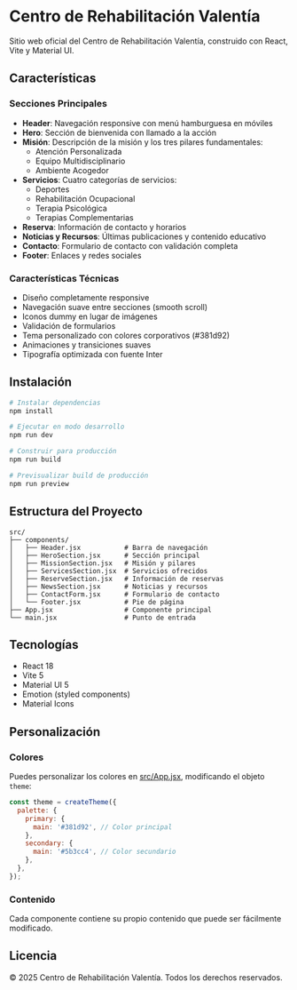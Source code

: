 # Centro de Rehabilitación Valentía

Sitio web oficial del Centro de Rehabilitación Valentía, construido con React, Vite y Material UI.

## Características

### Secciones Principales

- **Header**: Navegación responsive con menú hamburguesa en móviles
- **Hero**: Sección de bienvenida con llamado a la acción
- **Misión**: Descripción de la misión y los tres pilares fundamentales:
  - Atención Personalizada
  - Equipo Multidisciplinario
  - Ambiente Acogedor
- **Servicios**: Cuatro categorías de servicios:
  - Deportes
  - Rehabilitación Ocupacional
  - Terapia Psicológica
  - Terapias Complementarias
- **Reserva**: Información de contacto y horarios
- **Noticias y Recursos**: Últimas publicaciones y contenido educativo
- **Contacto**: Formulario de contacto con validación completa
- **Footer**: Enlaces y redes sociales

### Características Técnicas

- Diseño completamente responsive
- Navegación suave entre secciones (smooth scroll)
- Iconos dummy en lugar de imágenes
- Validación de formularios
- Tema personalizado con colores corporativos (#381d92)
- Animaciones y transiciones suaves
- Tipografía optimizada con fuente Inter

## Instalación

```bash
# Instalar dependencias
npm install

# Ejecutar en modo desarrollo
npm run dev

# Construir para producción
npm run build

# Previsualizar build de producción
npm run preview
```

## Estructura del Proyecto

```
src/
├── components/
│   ├── Header.jsx           # Barra de navegación
│   ├── HeroSection.jsx      # Sección principal
│   ├── MissionSection.jsx   # Misión y pilares
│   ├── ServicesSection.jsx  # Servicios ofrecidos
│   ├── ReserveSection.jsx   # Información de reservas
│   ├── NewsSection.jsx      # Noticias y recursos
│   ├── ContactForm.jsx      # Formulario de contacto
│   └── Footer.jsx           # Pie de página
├── App.jsx                  # Componente principal
└── main.jsx                 # Punto de entrada
```

## Tecnologías

- React 18
- Vite 5
- Material UI 5
- Emotion (styled components)
- Material Icons

## Personalización

### Colores
Puedes personalizar los colores en [src/App.jsx](src/App.jsx), modificando el objeto `theme`:

```javascript
const theme = createTheme({
  palette: {
    primary: {
      main: '#381d92', // Color principal
    },
    secondary: {
      main: '#5b3cc4', // Color secundario
    },
  },
});
```

### Contenido
Cada componente contiene su propio contenido que puede ser fácilmente modificado.

## Licencia

© 2025 Centro de Rehabilitación Valentía. Todos los derechos reservados.
